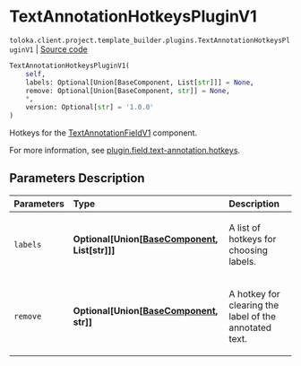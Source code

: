 # TextAnnotationHotkeysPluginV1
`toloka.client.project.template_builder.plugins.TextAnnotationHotkeysPluginV1` | [Source code](https://github.com/Toloka/toloka-kit/blob/v1.2.2/src/client/project/template_builder/plugins.py#L61)

```python
TextAnnotationHotkeysPluginV1(
    self,
    labels: Optional[Union[BaseComponent, List[str]]] = None,
    remove: Optional[Union[BaseComponent, str]] = None,
    *,
    version: Optional[str] = '1.0.0'
)
```

Hotkeys for the [TextAnnotationFieldV1](toloka.client.project.template_builder.fields.TextAnnotationFieldV1.md) component.


For more information, see [plugin.field.text-annotation.hotkeys](https://toloka.ai/docs/template-builder/reference/plugin.field.text-annotation.hotkeys).

## Parameters Description

| Parameters | Type | Description |
| :----------| :----| :-----------|
`labels`|**Optional\[Union\[[BaseComponent](toloka.client.project.template_builder.base.BaseComponent.md), List\[str\]\]\]**|<p>A list of hotkeys for choosing labels.</p>
`remove`|**Optional\[Union\[[BaseComponent](toloka.client.project.template_builder.base.BaseComponent.md), str\]\]**|<p>A hotkey for clearing the label of the annotated text.</p>
